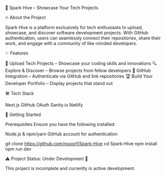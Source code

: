 🚀 Spark Hive – Showcase Your Tech Projects

🔥 About the Project

Spark Hive is a platform exclusively for tech enthusiasts to upload, showcase, and discover software development projects. With GitHub authentication, users can seamlessly connect their repositories, share their work, and engage with a community of like-minded developers.

✨ Features

🚀 Upload Tech Projects – Showcase your coding skills and innovations
🔍 Explore & Discover – Browse projects from fellow developers
🔗 GitHub Integration – Authenticate via GitHub and link repositories
🏆 Build Your Developer Portfolio – Display projects that stand out

🛠️ Tech Stack

Next.js
GitHub OAuth
Sanity.io
Netlify

👾 Getting Started

Prerequisites
Ensure you have the following installed:

Node.js & npm/yarn
GitHub account for authentication

git clone https://github.com/nooorf/Spark-Hive
cd Spark-Hive
npm install
npm run dev

⚠️ Project Status: Under Development 🚧

This project is incomplete and currently in active development.

